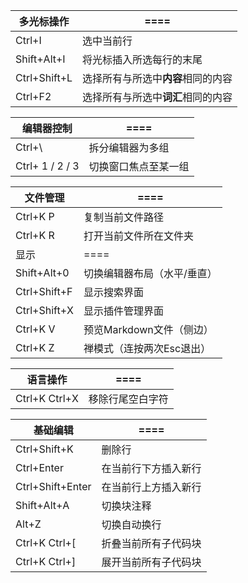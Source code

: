 | 多光标操作   | ====                               |
| ------------ | ---------------------------------- |
| Ctrl+I       | 选中当前行                         |
| Shift+Alt+I  | 将光标插入所选每行的末尾           |
| Ctrl+Shift+L | 选择所有与所选中**内容**相同的内容 |
| Ctrl+F2      | 选择所有与所选中**词汇**相同的内容 |

| 编辑器控制      | ====                 |
| --------------- | -------------------- |
| Ctrl+\          | 拆分编辑器为多组     |
| Ctrl+ 1 / 2 / 3 | 切换窗口焦点至某一组 |

| 文件管理     | ====                        |
| ------------ | --------------------------- |
| Ctrl+K P     | 复制当前文件路径            |
| Ctrl+K R     | 打开当前文件所在文件夹      |
| 显示         | ====                        |
| Shift+Alt+0  | 切换编辑器布局（水平/垂直） |
| Ctrl+Shift+F | 显示搜索界面                |
| Ctrl+Shift+X | 显示插件管理界面            |
| Ctrl+K V     | 预览Markdown文件（侧边）    |
| Ctrl+K Z     | 禅模式（连按两次Esc退出）   |

| 语言操作      | ====             |
| ------------- | ---------------- |
| Ctrl+K Ctrl+X | 移除行尾空白字符 |

| 基础编辑         | ====                 |
| ---------------- | -------------------- |
| Ctrl+Shift+K     | 删除行               |
| Ctrl+Enter       | 在当前行下方插入新行 |
| Ctrl+Shift+Enter | 在当前行上方插入新行 |
| Shift+Alt+A      | 切换块注释           |
| Alt+Z            | 切换自动换行         |
| Ctrl+K Ctrl+[    | 折叠当前所有子代码块 |
| Ctrl+K Ctrl+]    | 展开当前所有子代码块 |

